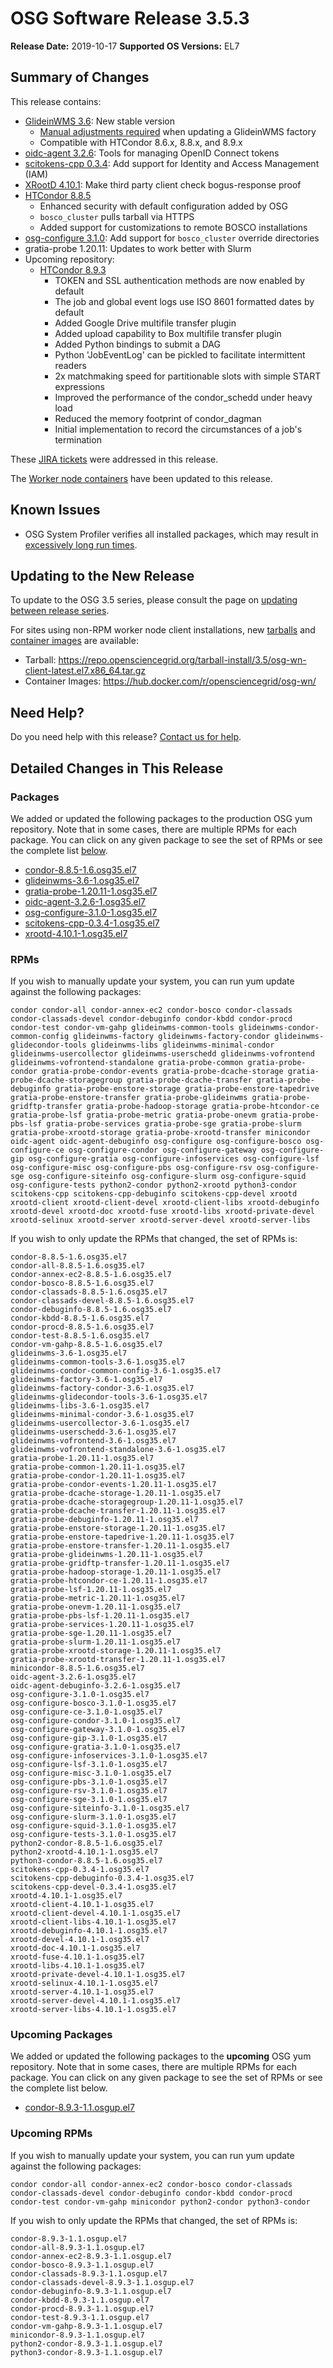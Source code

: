 OSG Software Release 3.5.3
===========================

**Release Date:** 2019-10-17
**Supported OS Versions:** EL7

Summary of Changes
------------------

This release contains:

-   [GlideinWMS 3.6](https://glideinwms.fnal.gov/doc.v3_6/history.html): New stable version
    -   [Manual adjustments required](https://glideinwms.fnal.gov/doc.dev/factory/configuration.html#single_user) when updating a GlideinWMS factory
    -   Compatible with HTCondor 8.6.x, 8.8.x, and 8.9.x
-   [oidc-agent 3.2.6](https://github.com/indigo-dc/oidc-agent/releases/tag/v3.2.6): Tools for managing OpenID Connect tokens
-   [scitokens-cpp 0.3.4](https://github.com/scitokens/scitokens-cpp/pull/14): Add support for Identity and Access Management (IAM)
-   [XRootD 4.10.1](https://github.com/xrootd/xrootd/blob/bced78a4a3f4a1ea34ffd8684cec1d99107b588a/docs/ReleaseNotes.txt): Make third party client check bogus-response proof
-   [HTCondor 8.8.5](https://www-auth.cs.wisc.edu/lists/htcondor-world/2019/msg00017.shtml)
    -   Enhanced security with default configuration added by OSG
    -   `bosco_cluster` pulls tarball via HTTPS
    -   Added support for customizations to remote BOSCO installations
-   [osg-configure 3.1.0](https://github.com/opensciencegrid/osg-configure/releases/tag/v3.1.0): Add support for `bosco_cluster` override directories
-   gratia-probe 1.20.11: Updates to work better with Slurm
-   Upcoming repository:
    -   [HTCondor 8.9.3](https://www-auth.cs.wisc.edu/lists/htcondor-world/2019/msg00018.shtml)
        -   TOKEN and SSL authentication methods are now enabled by default
        -   The job and global event logs use ISO 8601 formatted dates by default
        -   Added Google Drive multifile transfer plugin
        -   Added upload capability to Box multifile transfer plugin
        -   Added Python bindings to submit a DAG
        -   Python 'JobEventLog' can be pickled to facilitate intermittent readers
        -   2x matchmaking speed for partitionable slots with simple START expressions
        -   Improved the performance of the condor_schedd under heavy load
        -   Reduced the memory footprint of condor_dagman
        -   Initial implementation to record the circumstances of a job's termination

These
[JIRA tickets](https://jira.opensciencegrid.org/issues/?jql=project%20%3D%20SOFTWARE%20AND%20fixVersion%20%3D%203.5.3%20ORDER%20BY%20priority%20DESC%2C%20key%20DESC)
were addressed in this release.

The [Worker node containers](/worker-node/using-wn-containers/) have been updated to this release.

Known Issues
------------

- OSG System Profiler verifies all installed packages, which may result in
[excessively long run times](https://opensciencegrid.atlassian.net/browse/SOFTWARE-3804).


Updating to the New Release
---------------------------

To update to the OSG 3.5 series, please consult the page on
[updating between release series](/release/release_series#updating-to-osg-35).

For sites using non-RPM worker node client installations, new [tarballs](/worker-node/install-wn-tarball) and
[container images](/worker-node/using-wn-containers) are available:

- Tarball: <https://repo.opensciencegrid.org/tarball-install/3.5/osg-wn-client-latest.el7.x86_64.tar.gz>
- Container Images: <https://hub.docker.com/r/opensciencegrid/osg-wn/>

Need Help?
----------

Do you need help with this release? [Contact us for help](/common/help).

Detailed Changes in This Release
--------------------------------

### Packages

We added or updated the following packages to the production OSG yum repository.
Note that in some cases, there are multiple RPMs for each package.
You can click on any given package to see the set of RPMs or see the complete list [below](#rpms).

-   [condor-8.8.5-1.6.osg35.el7](https://koji.chtc.wisc.edu/koji/search?match=glob&type=build&terms=condor-8.8.5-1.6.osg35.el7)
-   [glideinwms-3.6-1.osg35.el7](https://koji.chtc.wisc.edu/koji/search?match=glob&type=build&terms=glideinwms-3.6-1.osg35.el7)
-   [gratia-probe-1.20.11-1.osg35.el7](https://koji.chtc.wisc.edu/koji/search?match=glob&type=build&terms=gratia-probe-1.20.11-1.osg35.el7)
-   [oidc-agent-3.2.6-1.osg35.el7](https://koji.chtc.wisc.edu/koji/search?match=glob&type=build&terms=oidc-agent-3.2.6-1.osg35.el7)
-   [osg-configure-3.1.0-1.osg35.el7](https://koji.chtc.wisc.edu/koji/search?match=glob&type=build&terms=osg-configure-3.1.0-1.osg35.el7)
-   [scitokens-cpp-0.3.4-1.osg35.el7](https://koji.chtc.wisc.edu/koji/search?match=glob&type=build&terms=scitokens-cpp-0.3.4-1.osg35.el7)
-   [xrootd-4.10.1-1.osg35.el7](https://koji.chtc.wisc.edu/koji/search?match=glob&type=build&terms=xrootd-4.10.1-1.osg35.el7)

### RPMs

If you wish to manually update your system, you can run yum update against the following packages:

    condor condor-all condor-annex-ec2 condor-bosco condor-classads condor-classads-devel condor-debuginfo condor-kbdd condor-procd condor-test condor-vm-gahp glideinwms-common-tools glideinwms-condor-common-config glideinwms-factory glideinwms-factory-condor glideinwms-glidecondor-tools glideinwms-libs glideinwms-minimal-condor glideinwms-usercollector glideinwms-userschedd glideinwms-vofrontend glideinwms-vofrontend-standalone gratia-probe-common gratia-probe-condor gratia-probe-condor-events gratia-probe-dcache-storage gratia-probe-dcache-storagegroup gratia-probe-dcache-transfer gratia-probe-debuginfo gratia-probe-enstore-storage gratia-probe-enstore-tapedrive gratia-probe-enstore-transfer gratia-probe-glideinwms gratia-probe-gridftp-transfer gratia-probe-hadoop-storage gratia-probe-htcondor-ce gratia-probe-lsf gratia-probe-metric gratia-probe-onevm gratia-probe-pbs-lsf gratia-probe-services gratia-probe-sge gratia-probe-slurm gratia-probe-xrootd-storage gratia-probe-xrootd-transfer minicondor oidc-agent oidc-agent-debuginfo osg-configure osg-configure-bosco osg-configure-ce osg-configure-condor osg-configure-gateway osg-configure-gip osg-configure-gratia osg-configure-infoservices osg-configure-lsf osg-configure-misc osg-configure-pbs osg-configure-rsv osg-configure-sge osg-configure-siteinfo osg-configure-slurm osg-configure-squid osg-configure-tests python2-condor python2-xrootd python3-condor scitokens-cpp scitokens-cpp-debuginfo scitokens-cpp-devel xrootd xrootd-client xrootd-client-devel xrootd-client-libs xrootd-debuginfo xrootd-devel xrootd-doc xrootd-fuse xrootd-libs xrootd-private-devel xrootd-selinux xrootd-server xrootd-server-devel xrootd-server-libs

If you wish to only update the RPMs that changed, the set of RPMs is:

``` file
condor-8.8.5-1.6.osg35.el7
condor-all-8.8.5-1.6.osg35.el7
condor-annex-ec2-8.8.5-1.6.osg35.el7
condor-bosco-8.8.5-1.6.osg35.el7
condor-classads-8.8.5-1.6.osg35.el7
condor-classads-devel-8.8.5-1.6.osg35.el7
condor-debuginfo-8.8.5-1.6.osg35.el7
condor-kbdd-8.8.5-1.6.osg35.el7
condor-procd-8.8.5-1.6.osg35.el7
condor-test-8.8.5-1.6.osg35.el7
condor-vm-gahp-8.8.5-1.6.osg35.el7
glideinwms-3.6-1.osg35.el7
glideinwms-common-tools-3.6-1.osg35.el7
glideinwms-condor-common-config-3.6-1.osg35.el7
glideinwms-factory-3.6-1.osg35.el7
glideinwms-factory-condor-3.6-1.osg35.el7
glideinwms-glidecondor-tools-3.6-1.osg35.el7
glideinwms-libs-3.6-1.osg35.el7
glideinwms-minimal-condor-3.6-1.osg35.el7
glideinwms-usercollector-3.6-1.osg35.el7
glideinwms-userschedd-3.6-1.osg35.el7
glideinwms-vofrontend-3.6-1.osg35.el7
glideinwms-vofrontend-standalone-3.6-1.osg35.el7
gratia-probe-1.20.11-1.osg35.el7
gratia-probe-common-1.20.11-1.osg35.el7
gratia-probe-condor-1.20.11-1.osg35.el7
gratia-probe-condor-events-1.20.11-1.osg35.el7
gratia-probe-dcache-storage-1.20.11-1.osg35.el7
gratia-probe-dcache-storagegroup-1.20.11-1.osg35.el7
gratia-probe-dcache-transfer-1.20.11-1.osg35.el7
gratia-probe-debuginfo-1.20.11-1.osg35.el7
gratia-probe-enstore-storage-1.20.11-1.osg35.el7
gratia-probe-enstore-tapedrive-1.20.11-1.osg35.el7
gratia-probe-enstore-transfer-1.20.11-1.osg35.el7
gratia-probe-glideinwms-1.20.11-1.osg35.el7
gratia-probe-gridftp-transfer-1.20.11-1.osg35.el7
gratia-probe-hadoop-storage-1.20.11-1.osg35.el7
gratia-probe-htcondor-ce-1.20.11-1.osg35.el7
gratia-probe-lsf-1.20.11-1.osg35.el7
gratia-probe-metric-1.20.11-1.osg35.el7
gratia-probe-onevm-1.20.11-1.osg35.el7
gratia-probe-pbs-lsf-1.20.11-1.osg35.el7
gratia-probe-services-1.20.11-1.osg35.el7
gratia-probe-sge-1.20.11-1.osg35.el7
gratia-probe-slurm-1.20.11-1.osg35.el7
gratia-probe-xrootd-storage-1.20.11-1.osg35.el7
gratia-probe-xrootd-transfer-1.20.11-1.osg35.el7
minicondor-8.8.5-1.6.osg35.el7
oidc-agent-3.2.6-1.osg35.el7
oidc-agent-debuginfo-3.2.6-1.osg35.el7
osg-configure-3.1.0-1.osg35.el7
osg-configure-bosco-3.1.0-1.osg35.el7
osg-configure-ce-3.1.0-1.osg35.el7
osg-configure-condor-3.1.0-1.osg35.el7
osg-configure-gateway-3.1.0-1.osg35.el7
osg-configure-gip-3.1.0-1.osg35.el7
osg-configure-gratia-3.1.0-1.osg35.el7
osg-configure-infoservices-3.1.0-1.osg35.el7
osg-configure-lsf-3.1.0-1.osg35.el7
osg-configure-misc-3.1.0-1.osg35.el7
osg-configure-pbs-3.1.0-1.osg35.el7
osg-configure-rsv-3.1.0-1.osg35.el7
osg-configure-sge-3.1.0-1.osg35.el7
osg-configure-siteinfo-3.1.0-1.osg35.el7
osg-configure-slurm-3.1.0-1.osg35.el7
osg-configure-squid-3.1.0-1.osg35.el7
osg-configure-tests-3.1.0-1.osg35.el7
python2-condor-8.8.5-1.6.osg35.el7
python2-xrootd-4.10.1-1.osg35.el7
python3-condor-8.8.5-1.6.osg35.el7
scitokens-cpp-0.3.4-1.osg35.el7
scitokens-cpp-debuginfo-0.3.4-1.osg35.el7
scitokens-cpp-devel-0.3.4-1.osg35.el7
xrootd-4.10.1-1.osg35.el7
xrootd-client-4.10.1-1.osg35.el7
xrootd-client-devel-4.10.1-1.osg35.el7
xrootd-client-libs-4.10.1-1.osg35.el7
xrootd-debuginfo-4.10.1-1.osg35.el7
xrootd-devel-4.10.1-1.osg35.el7
xrootd-doc-4.10.1-1.osg35.el7
xrootd-fuse-4.10.1-1.osg35.el7
xrootd-libs-4.10.1-1.osg35.el7
xrootd-private-devel-4.10.1-1.osg35.el7
xrootd-selinux-4.10.1-1.osg35.el7
xrootd-server-4.10.1-1.osg35.el7
xrootd-server-devel-4.10.1-1.osg35.el7
xrootd-server-libs-4.10.1-1.osg35.el7
```

### Upcoming Packages

We added or updated the following packages to the **upcoming** OSG yum repository. Note that in some cases, there are multiple RPMs for each package. You can click on any given package to see the set of RPMs or see the complete list below.

-   [condor-8.9.3-1.1.osgup.el7](https://koji.chtc.wisc.edu/koji/search?match=glob&type=build&terms=condor-8.9.3-1.1.osgup.el7)

### Upcoming RPMs

If you wish to manually update your system, you can run yum update against the following packages:

    condor condor-all condor-annex-ec2 condor-bosco condor-classads condor-classads-devel condor-debuginfo condor-kbdd condor-procd condor-test condor-vm-gahp minicondor python2-condor python3-condor

If you wish to only update the RPMs that changed, the set of RPMs is:

``` file
condor-8.9.3-1.1.osgup.el7
condor-all-8.9.3-1.1.osgup.el7
condor-annex-ec2-8.9.3-1.1.osgup.el7
condor-bosco-8.9.3-1.1.osgup.el7
condor-classads-8.9.3-1.1.osgup.el7
condor-classads-devel-8.9.3-1.1.osgup.el7
condor-debuginfo-8.9.3-1.1.osgup.el7
condor-kbdd-8.9.3-1.1.osgup.el7
condor-procd-8.9.3-1.1.osgup.el7
condor-test-8.9.3-1.1.osgup.el7
condor-vm-gahp-8.9.3-1.1.osgup.el7
minicondor-8.9.3-1.1.osgup.el7
python2-condor-8.9.3-1.1.osgup.el7
python3-condor-8.9.3-1.1.osgup.el7
```
